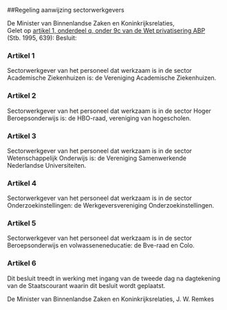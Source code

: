 <meta http-equiv='Content-Type' content='text/html; charset=utf-8' />

##Regeling aanwijzing sectorwerkgevers

De Minister van Binnenlandse Zaken en Koninkrijksrelaties,  
Gelet op [artikel 1, onderdeel q, onder 9c van de Wet privatisering ABP](../../../../../wet/wet/privatisering/abp/BWBR0007791/README.md) (Stb. 1995, 639):
Besluit:    

### Artikel  1  

Sectorwerkgever van het personeel dat werkzaam is in de sector Academische Ziekenhuizen is: de Vereniging Academische Ziekenhuizen. 

### Artikel  2  

Sectorwerkgever van het personeel dat werkzaam is in de sector Hoger Beroepsonderwijs is: de HBO-raad, vereniging van hogescholen. 

### Artikel  3  

Sectorwerkgever van het personeel dat werkzaam is in de sector Wetenschappelijk Onderwijs is: de Vereniging Samenwerkende Nederlandse Universiteiten. 

### Artikel  4  

Sectorwerkgever van het personeel dat werkzaam is in de sector Onderzoekinstellingen: de Werkgeversvereniging Onderzoekinstellingen. 

### Artikel  5  

Sectorwerkgever van het personeel dat werkzaam is in de sector Beroepsonderwijs en volwasseneneducatie: de Bve-raad en Colo. 

### Artikel  6  

Dit besluit treedt in werking met ingang van de tweede dag na dagtekening van de Staatscourant waarin dit besluit wordt geplaatst. 

De 
Minister van Binnenlandse Zaken en Koninkrijksrelaties, 
J. W. Remkes      
